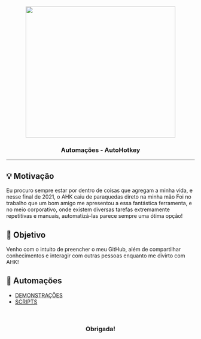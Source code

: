 <br>

<p align="center">
      <img src="/Demonstações/ahk.png" width="400" height="350">
      <h3 align="center"> Automações - AutoHotkey</h3>
<p align="center">

<hr>

## :bulb: Motivação
Eu procuro sempre estar por dentro de coisas que agregam a minha vida, e nesse final de 2021, o AHK caiu de paraquedas direto na minha mão
Foi no trabalho que um bom amigo me apresentou a essa fantástica ferramenta, e no meio corporativo, onde existem diversas tarefas extremamente repetitivas e manuais, automatizá-las parece sempre uma ótima opção!

## :pushpin: Objetivo
Venho com o intuito de preencher o meu GitHub, além de compartilhar conhecimentos e interagir com outras pessoas enquanto me divirto com AHK!

## :wrench: Automações

* [DEMONSTRAÇÕES](https://github.com/Tainara03/Automacoes-AHK/tree/main/Demonstra%C3%A7%C3%B5es)
* [SCRIPTS](https://github.com/Tainara03/Automacoes-AHK/tree/main/Scripts)

<br>

<h3 align="center"> Obrigada! </h3>